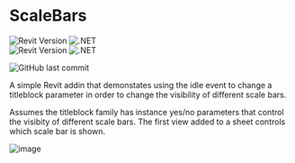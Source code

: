 # ScaleBars
![Revit Version](https://img.shields.io/badge/Revit%20Version-2021_--_2024-blue.svg) ![.NET](https://img.shields.io/badge/.NET-4.8-blue.svg) <br>
![Revit Version](https://img.shields.io/badge/Revit%20Version-2025_--_2026-blue.svg) ![.NET](https://img.shields.io/badge/.NET-8-blue.svg) 



![GitHub last commit](https://img.shields.io/github/last-commit/russgreen/scalebars) 

A simple Revit addin that demonstates using the idle event to change a titleblock parameter in order to change the visibility of different scale bars.

Assumes the titleblock family has instance yes/no parameters that control the visibity of different scale bars. The first view added to a sheet controls which scale bar is shown.

![image](https://user-images.githubusercontent.com/1886088/219862559-dee9fd7e-a268-4ef7-9624-31ba1f6d979f.png)
